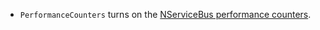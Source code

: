  * `PerformanceCounters` turns on the [NServiceBus performance counters](/nservicebus/operations/performance-counters.md).